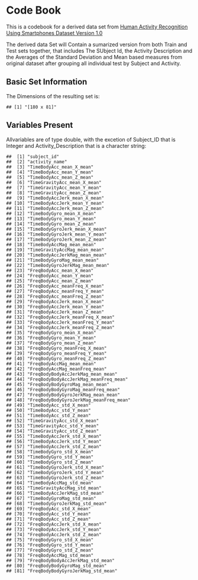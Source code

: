 Code Book
=========

This is a codebook for a derived data set from [Human Activity
Recognition Using Smartphones Dataset Version
1.0](http://archive.ics.uci.edu/ml/datasets/Human+Activity+Recognition+Using+Smartphones)

The derived data Set will Contain a sumarized version from both Train
and Test sets together, that includes The SUbject Id, the Activity
Description and the Averages of the Standard Deviation and Mean based
measures from original dataset after grouping all individual test by
Subject and Activity.

Basic Set Information
---------------------

The Dimensions of the resulting set is:

    ## [1] "[180 x 81]"

Variables Present
-----------------

Allvariables are of type double, with the excetion of Subject\_ID that
is Integer and Activity\_Description that is a character string:

    ##  [1] "subject_id"                           
    ##  [2] "activity_name"                        
    ##  [3] "TimeBodyAcc_mean_X_mean"              
    ##  [4] "TimeBodyAcc_mean_Y_mean"              
    ##  [5] "TimeBodyAcc_mean_Z_mean"              
    ##  [6] "TimeGravityAcc_mean_X_mean"           
    ##  [7] "TimeGravityAcc_mean_Y_mean"           
    ##  [8] "TimeGravityAcc_mean_Z_mean"           
    ##  [9] "TimeBodyAccJerk_mean_X_mean"          
    ## [10] "TimeBodyAccJerk_mean_Y_mean"          
    ## [11] "TimeBodyAccJerk_mean_Z_mean"          
    ## [12] "TimeBodyGyro_mean_X_mean"             
    ## [13] "TimeBodyGyro_mean_Y_mean"             
    ## [14] "TimeBodyGyro_mean_Z_mean"             
    ## [15] "TimeBodyGyroJerk_mean_X_mean"         
    ## [16] "TimeBodyGyroJerk_mean_Y_mean"         
    ## [17] "TimeBodyGyroJerk_mean_Z_mean"         
    ## [18] "TimeBodyAccMag_mean_mean"             
    ## [19] "TimeGravityAccMag_mean_mean"          
    ## [20] "TimeBodyAccJerkMag_mean_mean"         
    ## [21] "TimeBodyGyroMag_mean_mean"            
    ## [22] "TimeBodyGyroJerkMag_mean_mean"        
    ## [23] "FreqBodyAcc_mean_X_mean"              
    ## [24] "FreqBodyAcc_mean_Y_mean"              
    ## [25] "FreqBodyAcc_mean_Z_mean"              
    ## [26] "FreqBodyAcc_meanFreq_X_mean"          
    ## [27] "FreqBodyAcc_meanFreq_Y_mean"          
    ## [28] "FreqBodyAcc_meanFreq_Z_mean"          
    ## [29] "FreqBodyAccJerk_mean_X_mean"          
    ## [30] "FreqBodyAccJerk_mean_Y_mean"          
    ## [31] "FreqBodyAccJerk_mean_Z_mean"          
    ## [32] "FreqBodyAccJerk_meanFreq_X_mean"      
    ## [33] "FreqBodyAccJerk_meanFreq_Y_mean"      
    ## [34] "FreqBodyAccJerk_meanFreq_Z_mean"      
    ## [35] "FreqBodyGyro_mean_X_mean"             
    ## [36] "FreqBodyGyro_mean_Y_mean"             
    ## [37] "FreqBodyGyro_mean_Z_mean"             
    ## [38] "FreqBodyGyro_meanFreq_X_mean"         
    ## [39] "FreqBodyGyro_meanFreq_Y_mean"         
    ## [40] "FreqBodyGyro_meanFreq_Z_mean"         
    ## [41] "FreqBodyAccMag_mean_mean"             
    ## [42] "FreqBodyAccMag_meanFreq_mean"         
    ## [43] "FreqBodyBodyAccJerkMag_mean_mean"     
    ## [44] "FreqBodyBodyAccJerkMag_meanFreq_mean" 
    ## [45] "FreqBodyBodyGyroMag_mean_mean"        
    ## [46] "FreqBodyBodyGyroMag_meanFreq_mean"    
    ## [47] "FreqBodyBodyGyroJerkMag_mean_mean"    
    ## [48] "FreqBodyBodyGyroJerkMag_meanFreq_mean"
    ## [49] "TimeBodyAcc_std_X_mean"               
    ## [50] "TimeBodyAcc_std_Y_mean"               
    ## [51] "TimeBodyAcc_std_Z_mean"               
    ## [52] "TimeGravityAcc_std_X_mean"            
    ## [53] "TimeGravityAcc_std_Y_mean"            
    ## [54] "TimeGravityAcc_std_Z_mean"            
    ## [55] "TimeBodyAccJerk_std_X_mean"           
    ## [56] "TimeBodyAccJerk_std_Y_mean"           
    ## [57] "TimeBodyAccJerk_std_Z_mean"           
    ## [58] "TimeBodyGyro_std_X_mean"              
    ## [59] "TimeBodyGyro_std_Y_mean"              
    ## [60] "TimeBodyGyro_std_Z_mean"              
    ## [61] "TimeBodyGyroJerk_std_X_mean"          
    ## [62] "TimeBodyGyroJerk_std_Y_mean"          
    ## [63] "TimeBodyGyroJerk_std_Z_mean"          
    ## [64] "TimeBodyAccMag_std_mean"              
    ## [65] "TimeGravityAccMag_std_mean"           
    ## [66] "TimeBodyAccJerkMag_std_mean"          
    ## [67] "TimeBodyGyroMag_std_mean"             
    ## [68] "TimeBodyGyroJerkMag_std_mean"         
    ## [69] "FreqBodyAcc_std_X_mean"               
    ## [70] "FreqBodyAcc_std_Y_mean"               
    ## [71] "FreqBodyAcc_std_Z_mean"               
    ## [72] "FreqBodyAccJerk_std_X_mean"           
    ## [73] "FreqBodyAccJerk_std_Y_mean"           
    ## [74] "FreqBodyAccJerk_std_Z_mean"           
    ## [75] "FreqBodyGyro_std_X_mean"              
    ## [76] "FreqBodyGyro_std_Y_mean"              
    ## [77] "FreqBodyGyro_std_Z_mean"              
    ## [78] "FreqBodyAccMag_std_mean"              
    ## [79] "FreqBodyBodyAccJerkMag_std_mean"      
    ## [80] "FreqBodyBodyGyroMag_std_mean"         
    ## [81] "FreqBodyBodyGyroJerkMag_std_mean"

